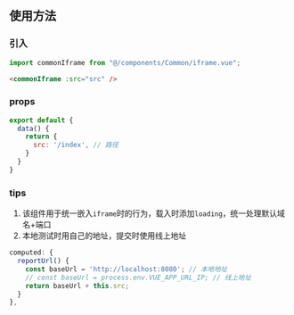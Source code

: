 ## 使用方法

### 引入

```js
import commonIframe from "@/components/Common/iframe.vue";
```

```html
<commonIframe :src="src" />
```
### props

```js
export default {
  data() {
    return {
      src: '/index', // 路径
    }
  }
}
```

### tips
1. 该组件用于统一嵌入`iframe`时的行为，载入时添加`loading`，统一处理默认域名+端口
2. 本地测试时用自己的地址，提交时使用线上地址
```js
computed: {
  reportUrl() {
    const baseUrl = 'http://localhost:8080'; // 本地地址
    // const baseUrl = process.env.VUE_APP_URL_IP; // 线上地址
    return baseUrl + this.src;
  }
},
```
